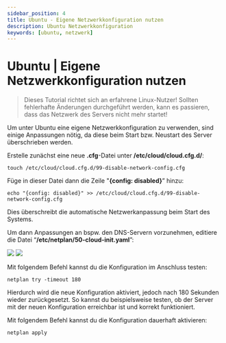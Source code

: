 ```yaml
---
sidebar_position: 4
title: Ubuntu - Eigene Netzwerkkonfiguration nutzen
description: Ubuntu Netzwerkkonfiguration
keywords: [ubuntu, netzwerk]
---
```


Ubuntu | Eigene Netzwerkkonfiguration nutzen
================================================

> Dieses Tutorial richtet sich an erfahrene Linux-Nutzer! Sollten fehlerhafte Änderungen durchgeführt werden, kann es passieren, dass das Netzwerk des Servers nicht mehr startet!

Um unter Ubuntu eine eigene Netzwerkkonfiguration zu verwenden, sind einige Anpassungen nötig, da diese beim Start bzw. Neustart des Server überschrieben werden.

Erstelle zunächst eine neue **.cfg**\-Datei unter **/etc/cloud/cloud.cfg.d/**:

    touch /etc/cloud/cloud.cfg.d/99-disable-network-config.cfg

Füge in dieser Datei dann die Zeile "**{config: disabled}**” hinzu:

    echo "{config: disabled}" >> /etc/cloud/cloud.cfg.d/99-disable-network-config.cfg

Dies überschreibt die automatische Netzwerkanpassung beim Start des Systems.

Um dann Anpassungen an bspw. den DNS-Servern vorzunehmen, editiere die Datei “**/etc/netplan/50-cloud-init.yaml**”:

![](/ubuntu-network/network_cloudinit.png)  ![](/ubuntu-network/network_cloudinit2.png)


Mit folgendem Befehl kannst du die Konfiguration im Anschluss testen:

    netplan try -timeout 180 

Hierdurch wird die neue Konfiguration aktiviert, jedoch nach 180 Sekunden wieder zurückgesetzt. So kannst du beispielsweise testen, ob der Server mit der neuen Konfiguration erreichbar ist und korrekt funktioniert.

Mit folgendem Befehl kannst du die Konfiguration dauerhaft aktivieren:

    netplan apply